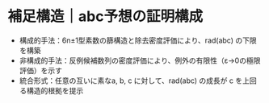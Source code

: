 # 補足構造｜abc予想の証明構成

- 構成的手法：6n±1型素数の篩構造と除去密度評価により、rad(abc) の下限を構築
- 非構成的手法：反例候補数列の密度評価により、例外の有限性（ε→0の極限評価）を示す
- 統合形式：任意の互いに素なa, b, c に対して、rad(abc) の成長が c を上回る構造的根拠を提示
